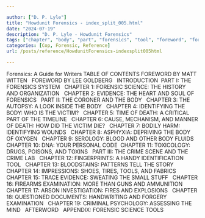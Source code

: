```yaml
---

author: ["D. P. Lyle"]
title: "Howdunit Forensics - index_split_005.html"
date: "2024-07-19"
description: "D. P. Lyle - Howdunit Forensics"
tags: ["chapter", "body", "part", "forensics", "tool", "foreword", "forensic", "science", "evidence", "identifying", "victim", "death", "crime", "examination", "guide", "writer", "table", "content", "matt", "witten", "lee", "goldberg", "introduction", "system", "history"]
categories: [Cop, Forensic, Reference]
url: /posts/reference/HowdunitForensics-indexsplit005html

---
```



Forensics: A Guide for Writers
TABLE OF 
CONTENTS 
FOREWORD BY MATT WITTEN  
FOREWORD BY LEE GOLDBERG  
INTRODUCTION 
PART I: THE FORENSICS SYSTEM  
CHAPTER 1: FORENSIC SCIENCE: THE HISTORY AND ORGANIZATION  
CHAPTER 2: EVIDENCE: THE HEART AND SOUL OF FORENSICS  
PART II: THE CORONER AND THE BODY  
CHAPTER 3: THE AUTOPSY: A LOOK INSIDE THE BODY  
CHAPTER 4: IDENTIFYING THE BODY: WHO IS THE VICTIM?  
CHAPTER 5: TIME OF DEATH: A CRITICAL PART OF THE TIMELINE  
CHAPTER 6: CAUSE, MECHANISM, AND MANNER OF DEATH: HOW DID THE VICTIM DIE?  
CHAPTER 7: BODILY HARM: IDENTIFYING WOUNDS  
CHAPTER 8: ASPHYXIA: DEPRIVING THE BODY OF OXYGEN  
CHAPTER 9: SEROLOGY: BLOOD AND OTHER BODY FLUIDS  
CHAPTER 10: DNA: YOUR PERSONAL CODE 
CHAPTER 11: TOXICOLOGY: DRUGS, POISONS, AND TOXINS  
PART III: THE CRIME SCENE AND THE CRIME LAB  
CHAPTER 12: FINGERPRINTS: A HANDY IDENTIFICATION TOOL  
CHAPTER 13: BLOODSTAINS: PATTERNS TELL THE STORY  
CHAPTER 14: IMPRESSIONS: SHOES, TIRES, TOOLS, AND FABRICS  
CHAPTER 15: TRACE EVIDENCE: SWEATING THE SMALL STUFF  
CHAPTER 16: FIREARMS EXAMINATION: MORE THAN GUNS AND AMMUNITION 
CHAPTER 17: ARSON INVESTIGATION: FIRES AND EXPLOSIONS  
CHAPTER 18: QUESTIONED DOCUMENTS: HANDWRITING AND FORGERY EXAMINATION  
CHAPTER 19: CRIMINAL PSYCHOLOGY: ASSESSING THE MIND  
AFTERWORD  
APPENDIX: FORENSIC SCIENCE TOOLS   

